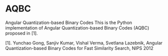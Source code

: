 # AQBC
Angular Quantization-based Binary Codes
This is the Python implementation of Angular Quantization-based Binary Codes (AQBC) proposed in [1].




[1]. Yunchao Gong, Sanjiv Kumar, Vishal Verma, Svetlana Lazebnik, Angular Quantization-based Binary Codes for
Fast Similarity Search, NIPS 2012
